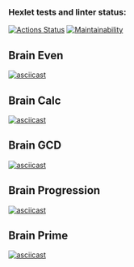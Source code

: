 ### Hexlet tests and linter status:
[![Actions Status](https://github.com/udavPit/frontend-project-44/workflows/hexlet-check/badge.svg)](https://github.com/udavPit/frontend-project-44/actions)
[![Maintainability](https://api.codeclimate.com/v1/badges/98fcd9c8a14ce16a96c6/maintainability)](https://codeclimate.com/github/udavPit/frontend-project-44/maintainability)

## Brain Even

[![asciicast](https://asciinema.org/a/pWEeXkNniPbaYRMLXyo7om93v.svg)](https://asciinema.org/a/pWEeXkNniPbaYRMLXyo7om93v)

## Brain Calc

[![asciicast](https://asciinema.org/a/TtrgckaL6LhKXBcce7HFU73X8.svg)](https://asciinema.org/a/TtrgckaL6LhKXBcce7HFU73X8)

## Brain GCD

[![asciicast](https://asciinema.org/a/saqLuLcqrnIhy8FZI6rppW724.svg)](https://asciinema.org/a/saqLuLcqrnIhy8FZI6rppW724)

## Brain Progression

[![asciicast](https://asciinema.org/a/qY2xRyuR4I956aw7GwaSe8F0f.svg)](https://asciinema.org/a/qY2xRyuR4I956aw7GwaSe8F0f)

## Brain Prime

[![asciicast](https://asciinema.org/a/1hu3gNWhdqSpHA9jX1skeu5R0.svg)](https://asciinema.org/a/1hu3gNWhdqSpHA9jX1skeu5R0)
